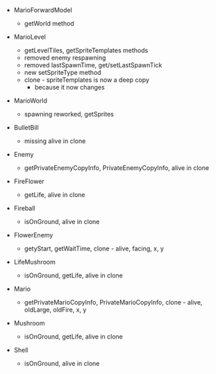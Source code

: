 - MarioForwardModel
	- getWorld method

- MarioLevel
	- getLevelTiles, getSpriteTemplates methods	
	- removed enemy respawning
	- removed lastSpawnTime, get/setLastSpawnTick
	- new setSpriteType method
	- clone - spriteTemplates is now a deep copy
		- because it now changes
	
- MarioWorld
	- spawning reworked, getSprites

- BulletBill
	- missing alive in clone

- Enemy
	- getPrivateEnemyCopyInfo, PrivateEnemyCopyInfo, alive in clone

- FireFlower
	- getLife, alive in clone

- Fireball
	- isOnGround, alive in clone

- FlowerEnemy
	- getyStart, getWaitTime, clone - alive, facing, x, y

- LifeMushroom
	- isOnGround, getLife, alive in clone

- Mario
	- getPrivateMarioCopyInfo, PrivateMarioCopyInfo, clone - alive, oldLarge, oldFire, x, y

- Mushroom
	- isOnGround, getLife, alive in clone

- Shell
	- isOnGround, alive in clone